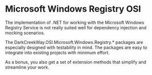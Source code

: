 # Microsoft Windows Registry OSI

The implementation of .NET for working with the Microsoft Windows Registry Service
is not really suited well for dependency injection and mocking scenarios.

The DarkCreekWay.OSI.Microsoft.Windows.Registry.* packages are especially
designed with testability in mind.
The packages are easy to integrate into existing projects with minimum effort.

As a bonus, you also get a set of extension methods that simplify and streamline
your work.
